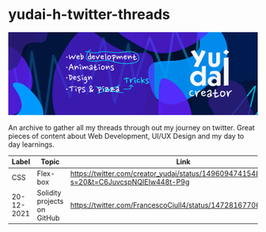 # yudai-h-twitter-threads

![banner](https://github.com/Yudai-creator/Yudai-creator/blob/master/BANNER%20TWITTER.png)

An archive to gather all my threads through out my journey on twitter. Great pieces of content about Web Development, UI/UX Design and my day to day learnings.





| Label         | Topic | Link|
| ------------- | ------------- |------------- |
| CSS           |Flex-box|https://twitter.com/creator_yudai/status/1496094741548736514?s=20&t=C6JuvcspNQIEIw448t-P9g|
| 20-12-2021    |Solidity projects on GitHub|https://twitter.com/FrancescoCiull4/status/1472816770692042752|
